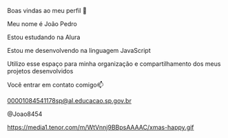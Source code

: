 Boas vindas ao meu perfil 🤍

Meu nome é João Pedro
 
Estou estudando na Alura

Estou me desenvolvendo na linguagem JavaScript

Utilizo esse espaço para minha organização e compartilhamento dos meus projetos desenvolvidos

Você entrar em contato comigo📫

00001084541178sp@al.educacao.sp.gov.br

@Joao8454




https://media1.tenor.com/m/WtVnnj9BBpsAAAAC/xmas-happy.gif
